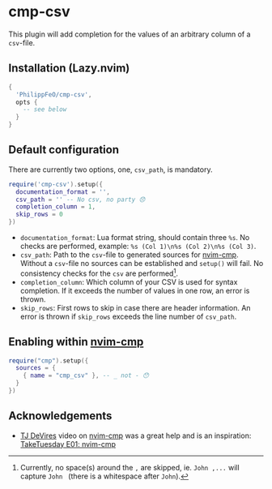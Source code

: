 # cmp-csv

This plugin will add completion for the values of an arbitrary column of a `csv`-file.

## Installation (Lazy.nvim)
```lua
{
  'PhilippFeO/cmp-csv',
  opts {
    -- see below
  }
}
```

## Default configuration
There are currently two options, one, `csv_path`, is mandatory.
```lua
require('cmp-csv').setup({
  documentation_format = '',
  csv_path = '' -- No csv, no party 😞
  completion_column = 1,
  skip_rows = 0
})
```
- `documentation_format`: Lua format string, should contain three `%s`. No checks are performed, example: `%s (Col 1)\n%s (Col 2)\n%s (Col 3)`.
- `csv_path`: Path to the `csv`-file to generated sources for [nvim-cmp](https://github.com/hrsh7th/nvim-cmp). Without a `csv`-file no sources can be established and `setup()` will fail. No consistency checks for the `csv` are performed[^1]. 
- `completion_column`: Which column of your CSV is used for syntax completion. If it exceeds the number of values in one row, an error is thrown.
- `skip_rows`: First rows to skip in case there are header information. An error is thrown if `skip_rows` exceeds the line number of `csv_path`.

## Enabling within [nvim-cmp](https://github.com/hrsh7th/nvim-cmp)
```lua
require("cmp").setup({
  sources = {
    { name = "cmp_csv" }, -- _ not - 😯
  }
})
```

## Acknowledgements
- [TJ DeVires](https://github.com/tjdevries) video on [nvim-cmp](https://github.com/hrsh7th/nvim-cmp) was a great help and is an inspiration: [TakeTuesday E01: nvim-cmp](https://www.youtube.com/watch?v=_DnmphIwnjo)

[^1]: Currently, no space(s) around the `,` are skipped, ie. `John ,...` will capture `John ` (there is a whitespace after `John`).
